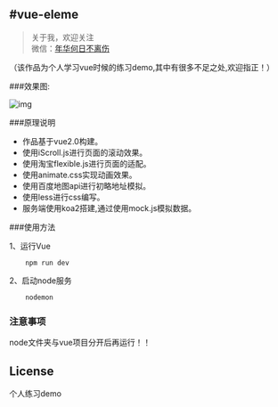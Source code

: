 
#vue-eleme
-------------

> 关于我，欢迎关注<br>
  微信：[年华何日不离伤](tao907546766)

（该作品为个人学习vue时候的练习demo,其中有很多不足之处,欢迎指正！）

###效果图:

![img](https://github.com/z907546766/vue-eleme/blob/master/static/img/vueEleme.gif)

###原理说明

* 作品基于vue2.0构建。
* 使用iScroll.js进行页面的滚动效果。
* 使用淘宝flexible.js进行页面的适配。
* 使用animate.css实现动画效果。
* 使用百度地图api进行初略地址模拟。
* 使用less进行css编写。
* 服务端使用koa2搭建,通过使用mock.js模拟数据。


###使用方法

1、运行Vue

		npm run dev

2、启动node服务

		nodemon


### 注意事项

node文件夹与vue项目分开后再运行！！


## License
个人练习demo
